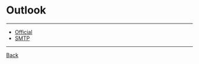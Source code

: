 # Outlook

---

- [Official](https://outlook.live.com/)
- [SMTP](./SMTP.md)

---

[Back](./../../readme.md)
